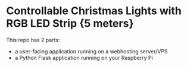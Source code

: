 # Controllable Christmas Lights with RGB LED Strip {5 meters}

This repo has 2 parts:

+ a user-facing application running on a webhosting server/VPS
+ a Python Flask application running on your Raspberry Pi
